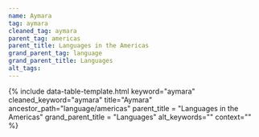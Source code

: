 ```yaml
---
name: Aymara
tag: aymara
cleaned_tag: aymara
parent_tag: americas
parent_title: Languages in the Americas
grand_parent_tag: language
grand_parent_title: Languages
alt_tags: 
---
```


{% include data-table-template.html 
  keyword="aymara" 
  cleaned_keyword="aymara" 
  title="Aymara"
  ancestor_path="language/americas" 
  parent_title = "Languages in the Americas"
  grand_parent_title = "Languages"
  alt_keywords=""
  context=""
%}

